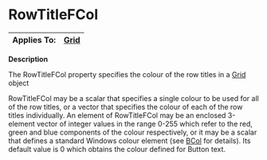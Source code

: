 




<h1 class="heading"><span class="name">RowTitleFCol</span></h1>

| Applies To: | [Grid](../a-z/grid.md) |
| --- | ---  |


**Description**


The RowTitleFCol property specifies the colour of the row titles in a [Grid](../a-z/grid.md) object


RowTitleFCol may be a scalar that specifies a single colour to be used for all of the row titles, or a vector that specifies the colour of each of the row titles individually. An element of RowTitleFCol may be an enclosed 3-element vector of integer values in the range 0-255 which refer to the red, green and blue components of the colour respectively, or it may be a scalar that defines a standard Windows colour element (see [BCol](../a-z/bcol.md) for details). Its default value is 0 which obtains the colour defined for Button text.



